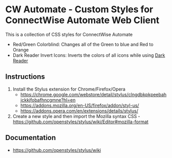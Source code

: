 # CW Automate - Custom Styles for ConnectWise Automate Web Client

This is a collection of CSS styles for ConnectWise Automate
- Red/Green Colorblind: Changes all of the Green to blue and Red to Orange
- Dark Reader Invert Icons: Inverts the colors of all icons while using [Dark Reader](https://darkreader.org/)

## Instructions
1. Install the Stylus extension for Chrome/Firefox/Opera
    - https://chrome.google.com/webstore/detail/stylus/clngdbkpkpeebahjckkjfobafhncgmne?hl=en
    - https://addons.mozilla.org/en-US/firefox/addon/styl-us/
    - https://addons.opera.com/en/extensions/details/stylus/
2. Create a new style and then import the Mozilla syntax CSS - https://github.com/openstyles/stylus/wiki/Editor#mozilla-format

## Documentation
- https://github.com/openstyles/stylus/wiki
